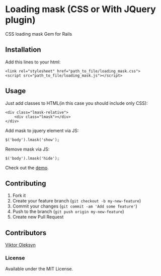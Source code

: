 # Loading mask (CSS or With JQuery plugin)

CSS loading mask Gem for Rails

## Installation

Add this lines to your html:

    <link rel="stylesheet" href="path_to_file/loading_mask.css">
    <script src="path_to_file/loading_mask.js"></script>

## Usage

Just add classes to HTML(in this case you should include only CSS):

    <div class="lmask-relative">
        <div class="lmask"></div>
    </div>

Add mask to jquery element via JS:

    $('body').lmask('show');

Remove mask via JS:

    $('body').lmask('hide');

Check out the [demo](http://codepen.io/bartezic/pen/ByqeNq).

## Contributing

1. Fork it
2. Create your feature branch (`git checkout -b my-new-feature`)
3. Commit your changes (`git commit -am 'Add some feature'`)
4. Push to the branch (`git push origin my-new-feature`)
5. Create new Pull Request

## Contributors

[Viktor Oleksyn](https://github.com/bartezic)

### License

Available under the MIT License.
